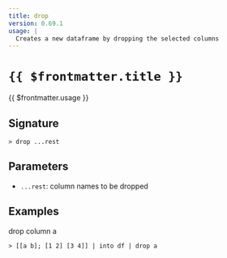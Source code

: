 ```yaml
---
title: drop
version: 0.69.1
usage: |
  Creates a new dataframe by dropping the selected columns
---
```


# <code>{{ $frontmatter.title }}</code>

<div style='white-space: pre-wrap;'>{{ $frontmatter.usage }}</div>

## Signature

```> drop ...rest```

## Parameters

 -  `...rest`: column names to be dropped

## Examples

drop column a
```shell
> [[a b]; [1 2] [3 4]] | into df | drop a
```
